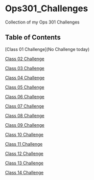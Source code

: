 # Ops301_Challenges
Collection of my Ops 301 Challenges

## Table of Contents
[Class 01 Challenge](No Challenge today)

[Class 02 Challenge](https://github.com/AmlesetT/Ops301_Challenges/blob/main/Var--Log--Syslog.sh)

[Class 03 Challenge](https://github.com/AmlesetT/Ops301_Challenges/blob/main/change_permissions.sh)

[Class 04 Challenge](https://github.com/AmlesetT/Ops301_Challenges/blob/main/bash-conditionals.sh)

[Class 05 Challenge](https://github.com/AmlesetT/Ops301_Challenges/blob/main/clearing_logs.sh)

[Class 06 Challenge](https://github.com/AmlesetT/Ops301_Challenges/blob/main/bash_in_python.py)

[Class 07 Challenge](https://github.com/AmlesetT/Ops301_Challenges/blob/main/directory_creation.py)

[Class 08 Challenge](https://github.com/AmlesetT/Ops301_Challenges/blob/main/python_collections.py)

[Class 09 Challenge](https://github.com/AmlesetT/Ops301_Challenges/blob/main/python_conditional_statements.py)

[Class 10 Challenge](https://github.com/AmlesetT/Ops301_Challenges/blob/main/python_file_handling)

[Class 11 Challenge](https://github.com/AmlesetT/Ops301_Challenges/blob/main/psutil.py)

[Class 12 Challenge](https://github.com/AmlesetT/Ops301_Challenges/blob/main/python_requests_library.py)

[Class 13 Challenge](https://github.com/AmlesetT/Ops301_Challenges/blob/main/powershell_ad_automation.sh)

[Class 14 Challenge]()
